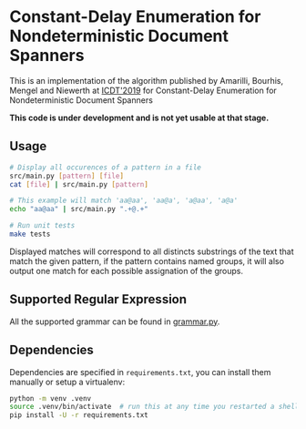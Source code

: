 Constant-Delay Enumeration for Nondeterministic Document Spanners
=================================================================

This is an implementation of the algorithm published by Amarilli, Bourhis,
Mengel and Niewerth at [ICDT'2019](https://arxiv.org/abs/1807.09320) for
Constant-Delay Enumeration for Nondeterministic Document Spanners

**This code is under development and is not yet usable at that stage.**


Usage
-----

```bash
# Display all occurences of a pattern in a file
src/main.py [pattern] [file]
cat [file] | src/main.py [pattern]

# This example will match 'aa@aa', 'aa@a', 'a@aa', 'a@a'
echo "aa@aa" | src/main.py ".+@.+"

# Run unit tests
make tests
```

Displayed matches will correspond to all distincts substrings of the text that
match the given pattern, if the pattern contains named groups, it will also
output one match for each possible assignation of the groups.


Supported Regular Expression
----------------------------

All the supported grammar can be found in [grammar.py](src/regexp/grammar.py).


Dependencies
------------

Dependencies are specified in `requirements.txt`, you can install them manually
or setup a virtualenv:

```bash
python -m venv .venv
source .venv/bin/activate  # run this at any time you restarted a shell
pip install -U -r requirements.txt
```
